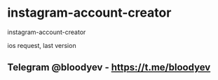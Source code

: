 # instagram-account-creator
instagram-account-creator

ios request, last version

## Telegram @bloodyev - https://t.me/bloodyev
